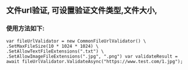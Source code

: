 ## 文件url验证, 可设置验证文件类型,文件大小,
### 使用方法如下:
`
var fileUrlValidator = new CommonFileUrlValidator() \
    .SetMaxFileSize(10 * 1024 * 1024) \
    .SetAllowTextFileExtensions(".txt") \
    .SetAllowImageFileExtensions(".jpg", ".png")
var validateResult = await fileUrlValidator.ValidateAsync("https://www.test.com/1.jpg");
`
